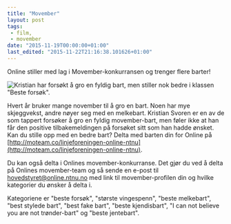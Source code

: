 ```yaml
---
title: "Movember"
layout: post
tags: 
 - film,
 - movember
date: "2015-11-19T00:00:00+01:00"
last_edited: "2015-11-22T21:16:38.101626+01:00"
---
```

Online stiller med lag i Movember-konkurransen og trenger flere barter!

![Kristian har forsøkt å gro en fyldig bart, men stiller nok bedre i klassen "Beste forsøk".](https://online.ntnu.no/media/images/responsive/5f6e2f4f-0eeb-41e1-b3a3-351b64e9fa55.jpeg)

Hvert år bruker mange november til å gro en bart. Noen har mye skjeggvekst, andre nøyer seg med en melkebart. Kristian Svoren er en av de som tappert forsøker å gro en fyldig movember-bart, men føler ikke at han får den positive tilbakemeldingen på forsøket sitt som han hadde ønsket. Kan du stille opp med en bedre bart? Delta med barten din for Online på [http://moteam.co/linjeforeningen-online-ntnu](http://moteam.co/linjeforeningen-online-ntnu).

Du kan også delta i Onlines movember-konkurranse. Det gjør du ved å delta på Onlines movember-team og så sende en e-post til hovedstyret@online.ntnu.no med link til movember-profilen din og hvilke kategorier du ønsker å delta i. 

Kategoriene er "beste forsøk", "største vingespenn", "beste melkebart", "best stylede bart", "best fake bart", "beste kjendisbart", "I can not believe you are not trønder-bart" og "beste jentebart".